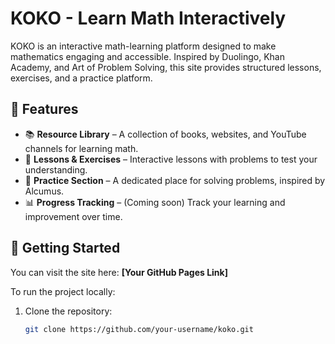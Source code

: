# KOKO - Learn Math Interactively

KOKO is an interactive math-learning platform designed to make mathematics engaging and accessible. Inspired by Duolingo, Khan Academy, and Art of Problem Solving, this site provides structured lessons, exercises, and a practice platform.

## 🌟 Features

- 📚 **Resource Library** – A collection of books, websites, and YouTube channels for learning math.
- 📝 **Lessons & Exercises** – Interactive lessons with problems to test your understanding.
- 🎯 **Practice Section** – A dedicated place for solving problems, inspired by Alcumus.
- 📊 **Progress Tracking** – (Coming soon) Track your learning and improvement over time.

## 🚀 Getting Started

You can visit the site here: **[Your GitHub Pages Link]**  

To run the project locally:

1. Clone the repository:
   ```sh
   git clone https://github.com/your-username/koko.git
